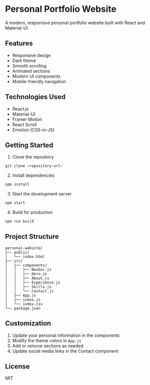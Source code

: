 # Personal Portfolio Website

A modern, responsive personal portfolio website built with React and Material-UI.

## Features

- Responsive design
- Dark theme
- Smooth scrolling
- Animated sections
- Modern UI components
- Mobile-friendly navigation

## Technologies Used

- React.js
- Material-UI
- Framer Motion
- React Scroll
- Emotion (CSS-in-JS)

## Getting Started

1. Clone the repository
```bash
git clone <repository-url>
```

2. Install dependencies
```bash
npm install
```

3. Start the development server
```bash
npm start
```

4. Build for production
```bash
npm run build
```

## Project Structure

```
personal-website/
├── public/
│   └── index.html
├── src/
│   ├── components/
│   │   ├── Navbar.js
│   │   ├── Hero.js
│   │   ├── About.js
│   │   ├── Experience.js
│   │   ├── Skills.js
│   │   └── Contact.js
│   ├── App.js
│   ├── index.js
│   └── index.css
└── package.json
```

## Customization

1. Update your personal information in the components
2. Modify the theme colors in `App.js`
3. Add or remove sections as needed
4. Update social media links in the Contact component

## License

MIT
